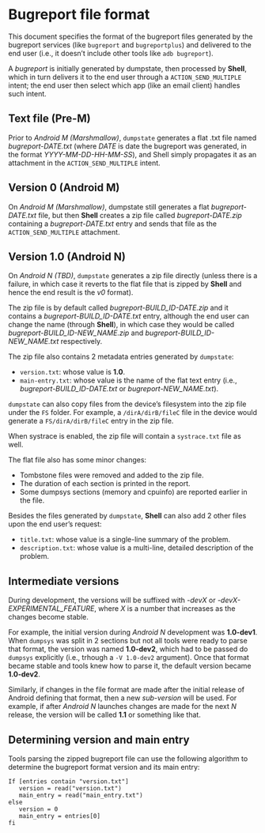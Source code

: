 # Bugreport file format

This document specifies the format of the bugreport files generated by the
bugreport services (like `bugreport` and `bugreportplus`) and delivered to the
end user (i.e., it doesn’t include other tools like `adb bugreport`).

A _bugreport_ is initially generated by dumpstate, then processed by **Shell**,
which in turn delivers it to the end user through a `ACTION_SEND_MULTIPLE`
intent; the end user then select which app (like an email client) handles such
intent.

## Text file (Pre-M)
Prior to _Android M (Marshmallow)_, `dumpstate` generates a flat .txt file named
_bugreport-DATE.txt_ (where _DATE_ is date the bugreport was generated, in the
format _YYYY-MM-DD-HH-MM-SS_), and Shell simply propagates it as an attachment
in the `ACTION_SEND_MULTIPLE` intent.

## Version 0 (Android M)
On _Android M (Marshmallow)_, dumpstate still generates a flat
_bugreport-DATE.txt_ file, but then **Shell** creates a zip file called
_bugreport-DATE.zip_ containing a _bugreport-DATE.txt_ entry and sends that
file as the `ACTION_SEND_MULTIPLE` attachment.

## Version 1.0 (Android N)
On _Android N (TBD)_, `dumpstate` generates a zip file directly (unless there
is a failure, in which case it reverts to the flat file that is zipped by
**Shell** and hence the end result is the _v0_ format).

The zip file is by default called _bugreport-BUILD_ID-DATE.zip_ and it contains a
_bugreport-BUILD_ID-DATE.txt_ entry, although the end user can change the name (through
**Shell**), in which case they would be called _bugreport-BUILD_ID-NEW_NAME.zip_ and
_bugreport-BUILD_ID-NEW_NAME.txt_ respectively.

The zip file also contains 2 metadata entries generated by `dumpstate`:

- `version.txt`:  whose value is **1.0**.
- `main-entry.txt`: whose value is the name of the flat text entry (i.e.,
  _bugreport-BUILD_ID-DATE.txt_ or _bugreport-NEW_NAME.txt_).

`dumpstate` can also copy files from the device’s filesystem into the zip file
under the `FS` folder. For example, a `/dirA/dirB/fileC` file in the device
would generate a `FS/dirA/dirB/fileC` entry in the zip file.

When systrace is enabled, the zip file will contain a `systrace.txt` file as well.

The flat file also has some minor changes:

- Tombstone files were removed and added to the zip file.
- The duration of each section is printed in the report.
- Some dumpsys sections (memory and cpuinfo) are reported earlier in the file.

Besides the files generated by `dumpstate`, **Shell** can also add 2 other
files upon the end user’s request:

- `title.txt`: whose value is a single-line summary of the problem.
- `description.txt`: whose value is a multi-line, detailed description of the problem.

## Intermediate versions
During development, the versions will be suffixed with _-devX_ or
_-devX-EXPERIMENTAL_FEATURE_, where _X_ is a number that increases as the
changes become stable.

For example, the initial version during _Android N_ development was
**1.0-dev1**. When `dumpsys` was split in 2 sections but not all tools were
ready to parse that format, the version was named **1.0-dev2**,
which had to be passed do `dumpsys` explicitly (i.e., trhough a
`-V 1.0-dev2` argument). Once that format became stable and tools
knew how to parse it, the default version became **1.0-dev2**.

Similarly, if changes in the file format are made after the initial release of
Android defining that format, then a new _sub-version_ will be used.
For example, if after _Android N_ launches changes are made for the next _N_
release, the version will be called **1.1** or something like that.

Determining version and main entry
-----------------------------------------------

Tools parsing the zipped bugreport file can use the following algorithm to
determine the bugreport format version and its main entry:

```
If [entries contain "version.txt"]
   version = read("version.txt")
   main_entry = read("main_entry.txt")
else
   version = 0
   main_entry = entries[0]
fi
```
